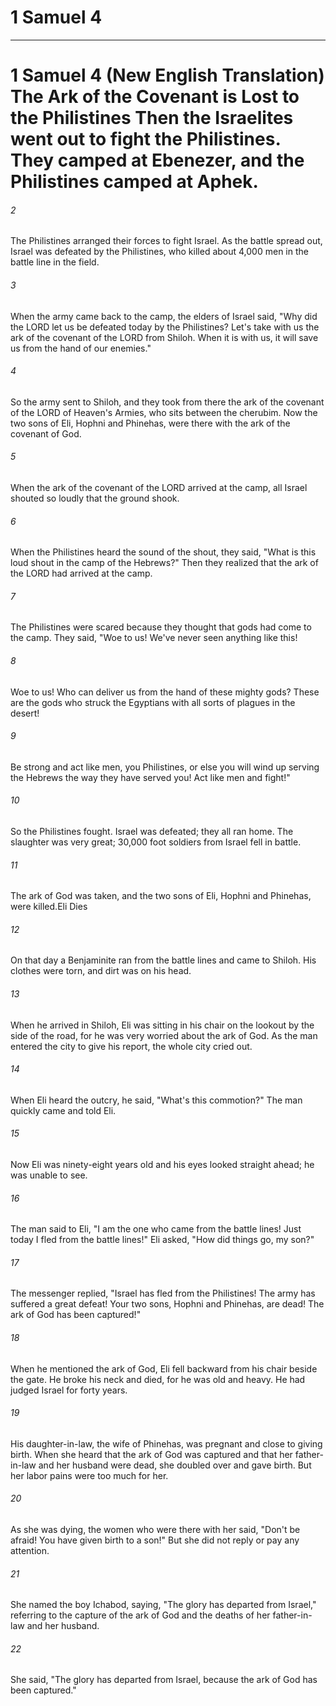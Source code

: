 # 1 Samuel 4
***

# 1 Samuel 4 (New English Translation) The Ark of the Covenant is Lost to the Philistines Then the Israelites went out to fight the Philistines. They camped at Ebenezer, and the Philistines camped at Aphek. 

###### 2 
The Philistines arranged their forces to fight Israel. As the battle spread out, Israel was defeated by the Philistines, who killed about 4,000 men in the battle line in the field. 

###### 3 
When the army came back to the camp, the elders of Israel said, "Why did the LORD let us be defeated today by the Philistines? Let's take with us the ark of the covenant of the LORD from Shiloh. When it is with us, it will save us from the hand of our enemies." 

###### 4 
So the army sent to Shiloh, and they took from there the ark of the covenant of the LORD of Heaven's Armies, who sits between the cherubim. Now the two sons of Eli, Hophni and Phinehas, were there with the ark of the covenant of God. 

###### 5 
When the ark of the covenant of the LORD arrived at the camp, all Israel shouted so loudly that the ground shook. 

###### 6 
When the Philistines heard the sound of the shout, they said, "What is this loud shout in the camp of the Hebrews?" Then they realized that the ark of the LORD had arrived at the camp. 

###### 7 
The Philistines were scared because they thought that gods had come to the camp. They said, "Woe to us! We've never seen anything like this! 

###### 8 
Woe to us! Who can deliver us from the hand of these mighty gods? These are the gods who struck the Egyptians with all sorts of plagues in the desert! 

###### 9 
Be strong and act like men, you Philistines, or else you will wind up serving the Hebrews the way they have served you! Act like men and fight!" 

###### 10 
So the Philistines fought. Israel was defeated; they all ran home. The slaughter was very great; 30,000 foot soldiers from Israel fell in battle. 

###### 11 
The ark of God was taken, and the two sons of Eli, Hophni and Phinehas, were killed.Eli Dies 

###### 12 
On that day a Benjaminite ran from the battle lines and came to Shiloh. His clothes were torn, and dirt was on his head. 

###### 13 
When he arrived in Shiloh, Eli was sitting in his chair on the lookout by the side of the road, for he was very worried about the ark of God. As the man entered the city to give his report, the whole city cried out. 

###### 14 
When Eli heard the outcry, he said, "What's this commotion?" The man quickly came and told Eli. 

###### 15 
Now Eli was ninety-eight years old and his eyes looked straight ahead; he was unable to see. 

###### 16 
The man said to Eli, "I am the one who came from the battle lines! Just today I fled from the battle lines!" Eli asked, "How did things go, my son?" 

###### 17 
The messenger replied, "Israel has fled from the Philistines! The army has suffered a great defeat! Your two sons, Hophni and Phinehas, are dead! The ark of God has been captured!" 

###### 18 
When he mentioned the ark of God, Eli fell backward from his chair beside the gate. He broke his neck and died, for he was old and heavy. He had judged Israel for forty years. 

###### 19 
His daughter-in-law, the wife of Phinehas, was pregnant and close to giving birth. When she heard that the ark of God was captured and that her father-in-law and her husband were dead, she doubled over and gave birth. But her labor pains were too much for her. 

###### 20 
As she was dying, the women who were there with her said, "Don't be afraid! You have given birth to a son!" But she did not reply or pay any attention. 

###### 21 
She named the boy Ichabod, saying, "The glory has departed from Israel," referring to the capture of the ark of God and the deaths of her father-in-law and her husband. 

###### 22 
She said, "The glory has departed from Israel, because the ark of God has been captured."
